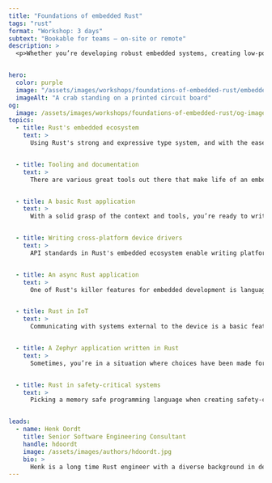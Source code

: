 ```yaml
---
title: "Foundations of embedded Rust"
tags: "rust"
format: "Workshop: 3 days"
subtext: "Bookable for teams – on-site or remote"
description: >
  <p>Whether you’re developing robust embedded systems, creating low-power, secure IoT products, or taking your device to space, Rust evolves embedded software engineering. In this workshop, you’ll learn to apply your embedded engineering skills to the modern, ergonomic, performant, and memory safe programming language that is Rust. You’ll get acquainted with Rust’s embedded ecosystem, widely used tooling, and work your way from the basics to writing complex, multitasking applications.</p> <p>Furthermore, this workshops covers the current state of art when it comes to using Rust in safety-critical systems with real-time requirements.</p> <p>At the end of this workshop, you will be able to build robust and secure (asynchronous) embedded applications in Rust, write platform-agnostic device drivers, and work with tools and frameworks that are widely used in Rust's embedded ecosystem. On top of that, you know what to consider when it comes to using Rust in safety-critical systems.</p> <p>This workshop is targeted at experienced embedded developers that want to learn embedded development in Rust. Limited knowledge of Rust is assumed, but you are assumed to be proficient in low-level embedded software engineering in C or C++.</p><p>We will work with real hardware during this workshop</p>


hero:
  color: purple
  image: "/assets/images/workshops/foundations-of-embedded-rust/embedded-rust-hero.jpg"
  imageAlt: "A crab standing on a printed circuit board"
og:
  image: /assets/images/workshops/foundations-of-embedded-rust/og-image.jpg
topics:
  - title: Rust's embedded ecosystem
    text: >
      Using Rust's strong and expressive type system, and with the ease of adding dependencies to your project using Cargo, Rust's library and tooling ecosystem revolves around standard APIs that allow for writing platform-independent code even in bare-metal embedded software development. This part covers the outline of this ecosystem, and draws the context in which the ecosystem lives, covering the <code>core</code> library, and the structure of Peripheral Access Crates and Hardware Abstraction Layers.


  - title: Tooling and documentation
    text: >
      There are various great tools out there that make life of an embedded Rust engineer much easier. This part covers the structure of a typical embedded Rust project, finding and adding dependencies and finding their documentation and usage examples, and optimising your code. Furthermore, you’ll work with <code>probe-rs</code> to load and debug your application and log over RTT and <code>defmt</code>.


  - title: A basic Rust application
    text: >
      With a solid grasp of the context and tools, you’re ready to write your first embedded Rust application. In this part, you’ll learn the Rust way of writing embedded applications, interacting with hardware and configuring interrupts. This part covers the hardships of sharing resources between application code and interrupt handler, how Rust makes those explicit, and how to overcome them in a safe way.


  - title: Writing cross-platform device drivers
    text: >
      API standards in Rust's embedded ecosystem enable writing platform-independent code, and making your device drivers cross-platform is just a matter of adhering to them. This part introduces Rust's trait and generics mechanism, allowing you to write your first sensor driver in Rust that can be used from bare-metal all the way to embedded linux, whatever the hardware platform.


  - title: An async Rust application
    text: >
      One of Rust's killer features for embedded development is language support for asynchronous multitasking, independent of the runtime. This part introduces how Rust transforms async code into state machines that can be executed by executors such as <code>embassy-executor</code>. You’ll learn how a typical <code>embassy</code>-based application is structured, how to interact with hardware in an asynchronous way, and configuring interrupts and background tasks.


  - title: Rust in IoT
    text: >
      Communicating with systems external to the device is a basic feature that is a requirement for almost every embedded system. In this part, you’ll learn how to leverage Rust for setting up robust, re-usable, secure and maintainable communications, sharing code between device and server. You’ll make your device speak MQTT, communicating custom-defined, encrypted messages with a server.


  - title: A Zephyr application written in Rust
    text: >
      Sometimes, you’re in a situation where choices have been made for you. With the rising popularity of Zephyr RTOS you may well find yourself having to write your code as a Zephyr application. In this part, you’ll learn how to write your Zephyr applications in Rust. This part covers the current state of Rust support in Zephyr, and interacting with various OS APIs.


  - title: Rust in safety-critical systems
    text: >
      Picking a memory safe programming language when creating safety-critical systems seems a no-brainer, but with the embedded world still relying heavily on older programming languages, deviating from the standard has implications. This part covers the current state of art when it comes to using Rust to write safety-critical code, and what to consider in doing so. In addition, this part covers writing embedded applications with real-time requirements using the RTIC concurrency framework.


leads:
  - name: Henk Oordt
    title: Senior Software Engineering Consultant
    handle: hdoordt
    image: /assets/images/authors/hdoordt.jpg
    bio: >
      Henk is a long time Rust engineer with a diverse background in developing Rust applications and others the trade, and has been writing embedded Rust since the early days. As a member of Rust's embedded working group, Henk works on creating educational content on embedded Rust, such as Rust's Discovery book.
---
```

